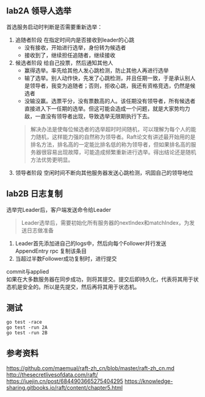 ## lab2A 领导人选举
首选服务启动时判断是否需要重新选举：  
1. 追随者阶段  在指定时间内是否接收到leader的心跳
    - 没有接收，开始进行选举，身份转为候选者  
    - 接收到了，继续担任追随者，继续接收  
2. 候选者阶段  给自己投票，然后通知其他人
    - 赢得选举。率先给其他人发心跳检测，防止其他人再进行选举  
    - 输了选举。别人动作快，先发了心跳检测，并且任期一致，于是承认别人是领导者，我变为追随者；否则，拒收心跳，我还有资格竞选，仍然是候选者  
    - 没输没赢。选票平分，没有票数高的人。该任期没有领导者，所有候选者直接进入下一任期的选举。但这可能会造成一个问题，就是大家势均力敌，一直没有领导者出现，导致选举无限期执行下去。
    > 解决办法是使每位候选者的选举超时时间随机，可以理解为每个人的能力随机，这样能力强的自然称为领导者。Raft论文有讲述最开始用的是排名方法，排名高的一定能比排名低的称为领导者，但如果排名高的服务器很容易出现故障，可能造成频繁重新进行选举。得出结论还是随机方法优势更明显。  
3. 领导者阶段  空闲时间不断向其他服务器发送心跳检测，巩固自己的领导地位

## lab2B  日志复制
选举完Leader后，客户端发送命令给Leader  
> Leader选举后，需要初始化所有服务器的nextIndex和matchIndex，为发送日志做准备  
1. Leader首先添加进自己的logs中，然后向每个Follower并行发送AppendEntry rpc 复制该条目  
2. 当超过半数Follower成功复制时，进行提交  

commit与applied  
如果在大多数服务器在同步成功，则将其提交。提交后即持久化，代表将其用于状态机是安全的。所以是先提交，然后再将其用于状态机。  


## 测试
```
go test -race
go test -run 2A
go test -run 2B

```

## 参考资料
https://github.com/maemual/raft-zh_cn/blob/master/raft-zh_cn.md
http://thesecretlivesofdata.com/raft/
https://juejin.cn/post/6844903665275404295
https://knowledge-sharing.gitbooks.io/raft/content/chapter5.html
